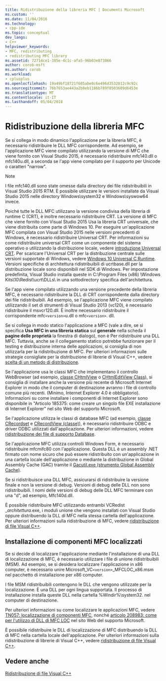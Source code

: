 ```yaml
---
title: Ridistribuzione della libreria MFC | Documenti Microsoft
ms.custom: ''
ms.date: 11/04/2016
ms.technology:
- cpp-ide
ms.topic: conceptual
dev_langs:
- C++
helpviewer_keywords:
- MFC, redistributing
- redistributing MFC library
ms.assetid: 72714ce1-385e-4c1c-afa5-96b03e873866
author: corob-msft
ms.author: corob
ms.workload:
- cplusplus
ms.openlocfilehash: 19a49bf18721f605abe0c6e496d3532012c9c92c
ms.sourcegitcommit: 76b7653ae443a2b8eb1186b789f8503609d6453e
ms.translationtype: MT
ms.contentlocale: it-IT
ms.lasthandoff: 05/04/2018
---
```

# <a name="redistributing-the-mfc-library"></a>Ridistribuzione della libreria MFC
Se si collega in modo dinamico l'applicazione per la libreria MFC, è necessario ridistribuire le DLL MFC corrispondente. Ad esempio, se l'applicazione MFC viene compilato utilizzando la versione di MFC che viene fornito con Visual Studio 2015, è necessario ridistribuire mfc140.dll o mfc140u.dll, a seconda se l'app viene compilato per il supporto per Unicode o caratteri "narrow".  
  
> [!NOTE]
>  I file mfc140.dll sono state omesse dalla directory dei file ridistribuibili in Visual Studio 2015 RTM. È possibile utilizzare le versioni installate da Visual Studio 2015 nelle directory Windows\system32 e Windows\syswow64 invece.  
  
 Poiché tutte le DLL MFC utilizzano la versione condivisa della libreria di runtime C (CRT), è inoltre necessario ridistribuire CRT. La versione di MFC che viene fornito con Visual Studio 2015 Usa la libreria CRT universale, che viene distribuita come parte di Windows 10. Per eseguire un'applicazione MFC compilata con Visual Studio 2015 nelle versioni precedenti di Windows, è necessario ridistribuire Universal CRT. Per informazioni su come ridistribuire universal CRT come un componente del sistema operativo o utilizzando la distribuzione locale, vedere [introduzione Universal CRT](http://go.microsoft.com/fwlink/p/?linkid=617977). Per scaricare l'Universal CRT per la distribuzione centrale sulle versioni supportate di Windows, vedere [Windows 10 Universal C Runtime](http://go.microsoft.com/fwlink/p/?LinkId=619489). Versioni specifiche di architettura ridistribuibili di ucrtbase.dll per la distribuzione locale sono disponibili nel SDK di Windows. Per impostazione predefinita, Visual Studio installa queste in C:\Program Files (x86) \Windows Kits\10\Redist\ucrt\DLLs\ in una sottodirectory specifica dell'architettura.  
  
 Se l'app viene compilato utilizzando una versione precedente della libreria MFC, è necessario ridistribuire la DLL di CRT corrispondente dalla directory dei file ridistribuibili. Ad esempio, se l'applicazione MFC viene compilato utilizzando il set di strumenti di Visual Studio 2013 (vc120), è necessario ridistribuire il msvcr120.dll. È inoltre necessario ridistribuire il corrispondente mfc`<version>`u.dll o mfc`<version>`. dll.  
  
 Se si collega in modo statico l'applicazione a MFC (vale a dire, se si specifica **Usa MFC in una libreria statica** sul **generale** nella scheda il **pagine delle proprietà** la finestra di dialogo), non è Per ridistribuire una DLL MFC. Tuttavia, anche se il collegamento statico potrebbe funzionare per il testing e distribuzione interna delle applicazioni, si consiglia di non utilizzarla per la ridistribuzione di MFC. Per ulteriori informazioni sulle strategie consigliate per la distribuzione di librerie di Visual C++, vedere [scelta di un metodo di distribuzione](../ide/choosing-a-deployment-method.md).  
  
 Se l'applicazione usa le classi MFC che implementano il controllo WebBrowser (ad esempio, [classe CHtmlView](../mfc/reference/chtmlview-class.md) o [CHtmlEditView Class](../mfc/reference/chtmleditview-class.md)), si consiglia di installare anche la versione più recente di Microsoft Internet Explorer in modo che il computer di destinazione avranno i file di controllo comune più recenti. (Minimo, Internet Explorer 4.0 è obbligatorio). Informazioni su come installare i componenti di Internet Explorer sono disponibile in "Articolo 185375: come creare un singolo file EXE installazione di Internet Explorer" nel sito Web del supporto Microsoft.  
  
 Se l'applicazione utilizza le classi di database MFC (ad esempio, [classe CRecordset](../mfc/reference/crecordset-class.md) e [CRecordView (classe)](../mfc/reference/crecordview-class.md)), è necessario ridistribuire ODBC e driver ODBC utilizzati dall'applicazione. Per ulteriori informazioni, vedere [ridistribuzione dei file di supporto Database](../ide/redistributing-database-support-files.md).  
  
 Se l'applicazione MFC utilizza controlli Windows Form, è necessario ridistribuire mfcmifc80 con l'applicazione. Questa DLL è un assembly .NET firmato con nome sicuro che può essere ridistribuito con un'applicazione in una cartella locale dell'applicazione o mediante la distribuzione in Global Assembly Cache (GAC) tramite il [Gacutil.exe (strumento Global Assembly Cache)](/dotnet/framework/tools/gacutil-exe-gac-tool).  
  
 Se si ridistribuisce una DLL MFC, assicurarsi di ridistribuire la versione finale e non la versione di debug. Versioni di debug delle DLL non sono ridistribuibili. I nomi delle versioni di debug delle DLL MFC terminare con una "d", ad esempio, Mfc140d.dll.  
  
 È possibile ridistribuire MFC utilizzando entrambi VCRedist _*architettura*.exe, i moduli unione che vengono installati con Visual Studio oppure distribuendo la DLL di MFC nella stessa cartella dell'applicazione. Per ulteriori informazioni sulla ridistribuzione di MFC, vedere [ridistribuzione di file Visual C++](../ide/redistributing-visual-cpp-files.md).  
  
## <a name="installation-of-localized-mfc-components"></a>Installazione di componenti MFC localizzati  
 Se si decide di localizzare l'applicazione mediante l'installazione di una DLL di localizzazione di MFC, è necessario utilizzare i file di unione ridistribuibili (MSM). Ad esempio, se si desidera localizzare l'applicazione in x86 computer, è necessario unire Microsoft_VC`<version>`_MFCLOC_x86.msm nel pacchetto di installazione per x86 computer.  
  
 I file MSM ridistribuibili contengono le DLL che vengono utilizzate per la localizzazione. È una DLL per ogni lingua supportata. Il processo di installazione installa queste DLL nella cartella %Windir%\system32\. nel computer di destinazione.  
  
 Per ulteriori informazioni su come localizzare le applicazioni MFC, vedere [TN057: localizzazione di componenti MFC](../mfc/tn057-localization-of-mfc-components.md), nonché [articolo 208983: come per l'utilizzo di DLL di MFC LOC](http://go.microsoft.com/fwlink/p/?linkid=198025) nel sito Web del supporto Microsoft.  
  
 È possibile ridistribuire le DLL di localizzazione di MFC distribuendo la DLL di MFC nella cartella locale dell'applicazione. Per ulteriori informazioni sulla ridistribuzione di librerie di Visual C++, vedere [ridistribuzione di file Visual C++](../ide/redistributing-visual-cpp-files.md).  
  
## <a name="see-also"></a>Vedere anche  
 [Ridistribuzione di file Visual C++](../ide/redistributing-visual-cpp-files.md)